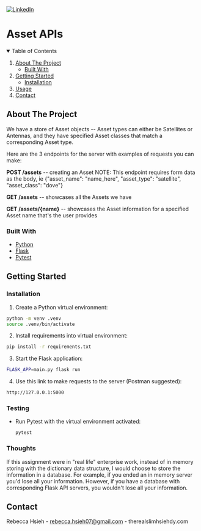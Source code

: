 [![LinkedIn][linkedin-shield]][linkedin-url]
</br>

# Asset APIs

<!-- TABLE OF CONTENTS -->
<details open="open">
  <summary>Table of Contents</summary>
  <ol>
    <li>
      <a href="#about-the-project">About The Project</a>
      <ul>
        <li><a href="#built-with">Built With</a></li>
      </ul>
    </li>
    <li>
      <a href="#getting-started">Getting Started</a>
      <ul>
        <li><a href="#installation">Installation</a></li>
      </ul>
    </li>
    <li><a href="#usage">Usage</a></li>
    <li><a href="#contact">Contact</a></li>
  </ol>
</details>



<!-- ABOUT THE PROJECT -->
## About The Project

We have a store of Asset objects -- Asset types can either be Satellites or Antennas, and they have specified Asset classes that match a corresponding Asset type.

Here are the 3 endpoints for the server with examples of requests you can make:

**POST /assets** -- creating an Asset
NOTE: This endpoint requires form data as the body, ie {"asset_name": "name_here", "asset_type": "satellite", "asset_class": "dove"}

**GET /assets** -- showcases all the Assets we have

**GET /assets/{name}** -- showcases the Asset information for a specified Asset name that's the user provides




### Built With

* [Python](https://www.python.org/downloads/)
* [Flask](https://flask.palletsprojects.com/en/2.0.x/)
* [Pytest](https://docs.pytest.org/en/stable/)

<!-- GETTING STARTED -->
## Getting Started

### Installation

1. Create a Python virtual environment:
  ```sh
  python -m venv .venv
  source .venv/bin/activate
   ```

2. Install requirements into virtual environment:
  ```sh
  pip install -r requirements.txt
  ```

3. Start the Flask application:
  ```sh
  FLASK_APP=main.py flask run
  ```

4. Use this link to make requests to the server (Postman suggested):
  ```sh
  http://127.0.0.1:5000
  ```

### Testing
* Run Pytest with the virtual environment activated:
  ```sh
  pytest
  ```

### Thoughts
If this assignment were in "real life" enterprise work, instead of in memory storing with the dictionary data structure, I would choose to store the information in a database. 
For example, if you ended an in memory server you'd lose all your information. However, if you have a database with corresponding Flask API servers, you wouldn't lose all your information.

<!-- CONTACT -->
## Contact

Rebecca Hsieh - rebecca.hsieh07@gmail.com - therealslimhsiehdy.com


<!-- MARKDOWN LINKS & IMAGES -->
<!-- https://www.markdownguide.org/basic-syntax/#reference-style-links -->
[linkedin-shield]: https://img.shields.io/badge/-LinkedIn-black.svg?style=for-the-badge&logo=linkedin&colorB=555
[linkedin-url]: https://linkedin.com/in/therealslimhsiehdy